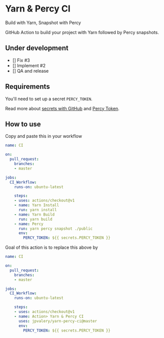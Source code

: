 # Yarn & Percy CI
Build with Yarn, Snapshot with Percy

GitHub Action to build your project with Yarn followed by Percy snapshots.

## Under development
- [] Fix #3
- [] Implement #2
- [] QA and release

## Requirements

You'll need to set up a secret `PERCY_TOKEN`.

Read more about [secrets with GitHub](https://help.github.com/en/articles/virtual-environments-for-github-actions#creating-and-using-secrets-encrypted-variables) and [Percy Token](https://docs.percy.io/docs/environment-variables).

## How to use

Copy and paste this in your workflow

```yaml
name: CI

on:
  pull_request:
    branches:
    - master

jobs:
  CI_Workflow:
    runs-on: ubuntu-latest

    steps:
    - uses: actions/checkout@v1
    - name: Yarn Install
      run: yarn install
    - name: Yarn Build
      run: yarn build
    - name: Percy
      run: yarn percy snapshot ./public
      env:
        PERCY_TOKEN: ${{ secrets.PERCY_TOKEN }}

```

Goal of this action is to replace this above by

```yaml
name: CI

on:
  pull_request:
    branches:
    - master

jobs:
  CI_Workflow:
    runs-on: ubuntu-latest

    steps:
    - uses: actions/checkout@v1
    - name: Action> Yarn & Percy CI
      uses: jpvalery/yarn-percy-ci@master
      env:
        PERCY_TOKEN: ${{ secrets.PERCY_TOKEN }}
```
